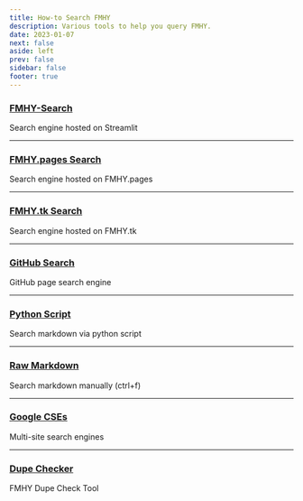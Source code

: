 ```yaml
---
title: How-to Search FMHY
description: Various tools to help you query FMHY.
date: 2023-01-07
next: false
aside: left
prev: false
sidebar: false
footer: true
---
```

<Post authors="['nbats']" />

### [FMHY-Search](https://fmhy-search.streamlit.app/)
Search engine hosted on Streamlit

***

### [FMHY.pages Search](https://fmhy.pages.dev/)
Search engine hosted on FMHY.pages

***

### [FMHY.tk Search](https://www.fmhy.tk/search)
Search engine hosted on FMHY.tk

***

### [GitHub Search](https://github.com/nbats/FMHY/search?q=&type=wikis)
GitHub page search engine

***

### [Python Script](https://github.com/Rust1667/a-FMHY-search-engine)
Search markdown via python script

***

### [Raw Markdown](https://raw.githubusercontent.com/nbats/FMHYedit/main/single-page)
Search markdown manually (ctrl+f)

***

### [Google CSEs](https://www.reddit.com/r/FREEMEDIAHECKYEAH/wiki/tools-misc#wiki_.25B7_search_tools)
Multi-site search engines

***

### [Dupe Checker](https://gitlab.com/cevoj/fmhy-dupe-checker)
FMHY Dupe Check Tool
